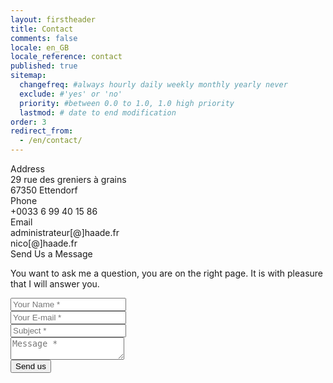 ```yaml
---
layout: firstheader
title: Contact
comments: false
locale: en_GB
locale_reference: contact
published: true
sitemap:
  changefreq: #always hourly daily weekly monthly yearly never
  exclude: #'yes' or 'no'
  priority: #between 0.0 to 1.0, 1.0 high priority
  lastmod: # date to end modification
order: 3
redirect_from:
  - /en/contact/
---
```


<form action="https://formsubmit.co/{{site.formsubmitco}}" method="POST"> 
<input type="hidden" name="_next" value="{{ site.url }}{{site.baseurl}}/{{ page.locale | slice: 0,2 }}/contact-success">
<input type="hidden" name="_template" value="table">
<input type="hidden" name="_subject" value="New Submission !">
<!-- Honeypot -->
<input type="text" name="_honey" style="display:none">
<!-- Disable captcha -->
<input type="hidden" name="_captcha" value="false">
<!-- Autoresponse mail box -->
<input type="hidden" name="_autoresponse" value="We have received your message and will respond to you as soon as possible.">
    <div class="contentact">
      <div class="left-side">
        <div class="address details">
          <i class="fas fa-map-marker-alt"></i>
          <div class="topic">Address</div>
          <div class="text-one">29 rue des greniers à grains</div>
          <div class="text-two">67350 Ettendorf</div>
        </div>
        <div class="phone details">
          <i class="fas fa-phone-alt"></i>
          <div class="topic">Phone</div>
          <div class="text-one">+0033 6 99 40 15 86</div>
          <div class="text-two"></div>
        </div>
        <div class="email details">
          <i class="fas fa-envelope"></i>
          <div class="topic">Email</div>
          <div class="text-one">administrateur[@]haade.fr</div>
          <div class="text-two">nico[@]haade.fr</div>
        </div>
      </div>
      <div class="right-side">
        <div class="topic-text">Send Us a Message</div>
        <p>You want to ask me a question, you are on the right page. It is with pleasure that I will answer you.</p>
        <div class="input-box">
          <input type="text" name="Name" placeholder="Your Name *" required>
        </div>
        <div class="input-box">
          <input type="email" name="email" placeholder="Your E-mail *" required>
        </div>
        <div class="input-box">
        <input type="text" name="_subject" placeholder="Subject *" value="" required>
        </div>
        <div class="input-box message-box">
          <textarea name="Message" placeholder="Message *" required></textarea>    
        </div>
        <div class="button">
          <input type="submit" value="Send us" >
        </div>
      </div>
    </div></form>